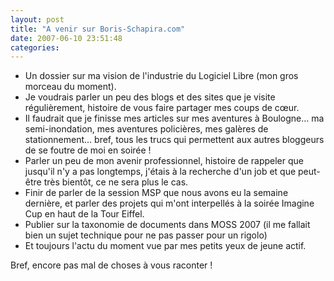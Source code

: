 ```yaml
---
layout: post
title: "A venir sur Boris-Schapira.com"
date: 2007-06-10 23:51:48
categories:
---
```


*   Un dossier sur ma vision de l'industrie du Logiciel Libre (mon gros morceau du moment).
*   Je voudrais parler un peu des blogs et des sites que je visite régulièrement, histoire de vous faire partager mes coups de cœur.
*   Il faudrait que je finisse mes articles sur mes aventures à Boulogne&#8230; ma semi-inondation, mes aventures policières, mes galères de stationnement&#8230; bref, tous les trucs qui permettent aux autres bloggeurs de se foutre de moi en soirée&nbsp;!
*   Parler un peu de mon avenir professionnel, histoire de rappeler que jusqu'il n'y a pas longtemps, j'étais à la recherche d'un job et que peut-être très bientôt, ce ne sera plus le cas.
*   Finir de parler de la session MSP que nous avons eu la semaine dernière, et parler des projets qui m'ont interpellés à la soirée Imagine Cup en haut de la Tour Eiffel.
*   Publier sur la taxonomie de documents dans MOSS 2007 (il me fallait bien un sujet technique pour ne pas passer pour un rigolo)
*   Et toujours l'actu du moment vue par mes petits yeux de jeune actif.

Bref, encore pas mal de choses à vous raconter&nbsp;!